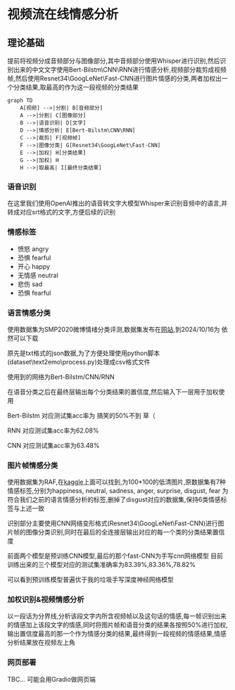 # 视频流在线情感分析

## 理论基础

提前将视频分成音频部分与图像部分,其中音频部分使用Whisper进行识别,然后识别出来的中文文字使用Bert-Bilstm\CNN\RNN进行情感分析,视频部分裁剪成视频帧,然后使用Resnet34\GoogLeNet\Fast-CNN进行图片情感的分类,两者加权出一个分类结果,取最高的作为这一段视频的分类结果	

```mermaid
graph TD
    A[视频] -->|分割| B[音频部分]
    A -->|分割| C[图像部分]
    B -->|语音识别| D[文字]
    D -->|情感分析| E[Bert-Bilstm\CNN\RNN]
    C -->|裁剪| F[视频帧]
    F -->|图像分类| G[Resnet34\GoogLeNet\Fast-CNN]
    E -->|加权| H[分类结果]
    G -->|加权| H
    H -->|取最高| I[最终分类结果]
```

### 语音识别

在这里我们使用OpenAI推出的语音转文字大模型Whisper来识别音频中的语言,并转成对应srt格式的文字,方便后续的识别

### 情感标签

- 愤怒 angry
- 恐惧 fearful
- 开心 happy
- 无情感 neutral
- 悲伤 sad
- 恐惧 fearful

### 语言情感分类

使用数据集为SMP2020微博情绪分类评测,数据集发布在[网站](https://smp2020ewect.github.io/),到2024/10/16为 依然可以下载

原先是txt格式的json数据,为了方便处理使用python脚本(dataset\text2emo\process.py)处理成csv格式文件

使用到的网络为Bert-Bilstm/CNN/RNN

在语音分类之后在最终层输出每个分类结果的置信度,然后输入下一层用于加权使用

Bert-Bilstm 对应测试集acc率为 搞笑的50%不到 草（

RNN 对应测试集acc率为62.08%

CNN 对应测试集acc率为63.48%

### 图片帧情感分类

使用数据集为RAF,在[kaggle](https://www.kaggle.com/datasets/shuvoalok/raf-db-dataset/)上面可以找到,为100*100的低清图片,原数据集有7种情感标签,分别为happiness, neutral, sadness, anger, surprise, disgust, fear 为符合我们之前的语言情感分析的标签,删掉了disgust对应的数据集,保持6类情感标签与上述一致

识别部分主要使用CNN网络变形格式(Resnet34\GoogLeNet\Fast-CNN)进行图片帧的图像分类识别,同时在最后的全连接层输出对应的每一个类的分类结果置信度

前面两个模型是预训练CNN模型,最后的那个fast-CNN为手写cnn网络模型 目前训练出来的三个模型对应的测试集准确率为83.39%,83.36%,78.82%

可以看到预训练模型普遍优于我的垃圾手写深度神经网络模型

### 加权识别&视频情感分析

以一段话为分界线,分析该段文字内所含视频帧以及这句话的情感,每一帧识别出来的情感加上该段文字的情感,同时将图片帧和语音分类的结果各按照50%进行加权,输出置信度最高的那一个作为情感分类的结果,最终得到一段视频的情感结果,情感分析结果放在视频左上角

### 网页部署

TBC... 可能会用Gradio做网页端
